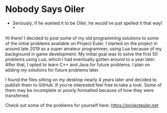 # Nobody Says Oiler
* Seriously, if he wanted it to be Oiler, he would've just spelled it that way! *

Hi there! I decided to post some of my old programming solutions to some of the initial problems available on Project Euler. I started on the project in around late 2019 as a super amateur programmer, using Lua because of my background in game development. My initial goal was to solve the first 50 problems using Lua, which I had eventually gotten around to a year later. After that, I opted to learn C++ and Java for future problems. I plan on adding my solutions for future problems later.

I found the files sitting on my desktop nearly 4 years later and decided to publish them to GitHub. If you're interested feel free to take a look. Some of them may be incomplete or poorly formatted because of how they were transferred.

Check out some of the problems for yourself here: https://projecteuler.net
